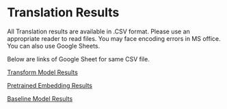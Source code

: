 # Translation Results

All Translation results are available in .CSV format. Please use an appropriate reader to read files. You may face encoding errors in MS office. You can also use Google Sheets.

Below are links of Google Sheet for same CSV file. 

[Transform Model Results](https://docs.google.com/spreadsheets/d/1AgeTmcQlLa8MwxIhy_xK8zq_35gq0BTNaB2YISW6HPU/edit?usp=sharing)

[Pretrained Embedding Results](https://docs.google.com/spreadsheets/d/1Ldf8ry44e7-rNT5vWNKrIMBs03HA9QURaH3j-YsRQxY/edit?usp=sharing)

[Baseline Model Results](https://docs.google.com/spreadsheets/d/1NEc176AUx7J__ZcmcVwHMYhQDNPrLEppE58pEAiOh0o/edit?usp=sharing)
